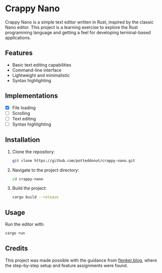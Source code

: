 # Crappy Nano

Crappy Nano is a simple text editor written in Rust, inspired by the classic Nano editor. This project is a learning exercise to explore the Rust programming language and getting a feel for developing terminal-based applications.

## Features

-   Basic text editing capabilities
-   Command-line interface
-   Lightweight and minimalistic
-   Syntax highlighting

## Implementations

-   [x] File loading
-   [ ] Scrolling
-   [ ] Text editing
-   [ ] Syntax highlighting

## Installation

1. Clone the repository:
    ```bash
    git clone https://github.com/potteddonut/crappy-nano.git
    ```
2. Navigate to the project directory:
    ```bash
    cd crappy-nano
    ```
3. Build the project:
    ```bash
    cargo build --release
    ```

## Usage

Run the editor with:

```bash
cargo run
```

## Credits

This project was made possible with the guidance from [flenker.blog](https://www.flenker.blog/hecto/), where the step-by-step setup and feature assignments were found.

